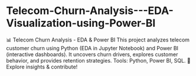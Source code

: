 # Telecom-Churn-Analysis---EDA-Visualization-using-Power-BI
📊 Telecom Churn Analysis - EDA &amp; Power BI  This project analyzes telecom customer churn using Python (EDA in Jupyter Notebook) and Power BI (interactive dashboards). It uncovers churn drivers, explores customer behavior, and provides retention strategies. Tools: Python, Power BI, SQL. 🚀 Explore insights &amp; contribute!

